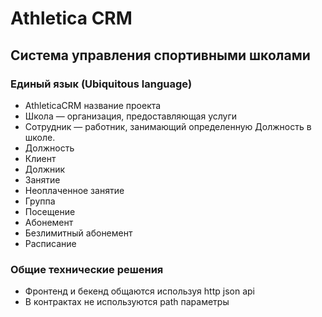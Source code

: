 # Athletica CRM
## Система управления спортивными школами

### Единый язык (Ubiquitous language)

- AthleticaCRM название проекта
- Школа — организация, предоставляющая услуги
- Сотрудник — работник, занимающий определенную Должность в школе.
- Должность
- Клиент
- Должник
- Занятие
- Неоплаченное занятие
- Группа
- Посещение
- Абонемент
- Безлимитный абонемент
- Расписание


### Общие технические решения

- Фронтенд и бекенд общаются используя http json api
- В контрактах не используются path параметры
